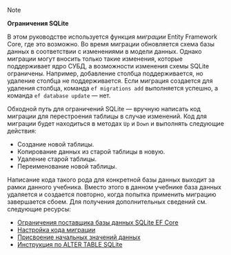 > [!NOTE]
> 
> **Ограничения SQLite**
>
> В этом руководстве используется функция *миграции* Entity Framework Core, где это возможно. Во время миграции обновляется схема базы данных в соответствии с изменениями в модели данных. Однако миграции могут вносить только такие изменения, которые поддерживает ядро СУБД, а возможности изменения схемы SQLite ограничены. Например, добавление столбца поддерживается, но удаление столбца не поддерживается. Если миграция создается для удаления столбца, команда `ef migrations add` выполняется успешно, а команда `ef database update` — нет. 
>
> Обходной путь для ограничений SQLite — вручную написать код миграции для перестроения таблицы в случае изменений. Код для миграции будет находиться в методах `Up` и `Down` и выполнять следующие действия:
>
> * Создание новой таблицы.
> * Копирование данных из старой таблицы в новую.
> * Удаление старой таблицы.
> * Переименование новой таблицы.
>
> Написание кода такого рода для конкретной базы данных выходит за рамки данного учебника. Вместо этого в данном учебнике база данных удаляется и создается повторно, когда попытка применить миграцию завершается сбоем. Для получения дополнительных сведений см. следующие ресурсы:
>
> * [Ограничения поставщика базы данных SQLite EF Core](/ef/core/providers/sqlite/limitations)
> * [Настройка кода миграции](/ef/core/managing-schemas/migrations/#customize-migration-code)
> * [Присвоение начальных значений данных](/ef/core/modeling/data-seeding)
> * [Инструкция по ALTER TABLE SQLite](https://sqlite.org/lang_altertable.html)